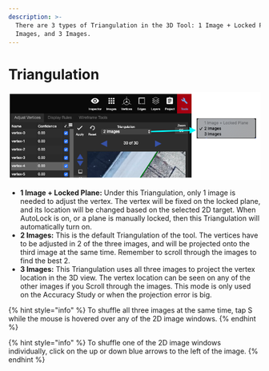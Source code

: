 ```yaml
---
description: >-
  There are 3 types of Triangulation in the 3D Tool: 1 Image + Locked Plane, 2
  Images, and 3 Images.
---
```


# Triangulation

![](../../.gitbook/assets/triangulation-01.png)

* **1 Image + Locked Plane:** Under this Triangulation, only 1 image is needed to adjust the vertex. The vertex will be fixed on the locked plane, and its location will be changed based on the selected 2D target. When AutoLock is on, or a plane is manually locked, then this Triangulation will automatically turn on.
* **2 Images:** This is the default Triangulation of the tool. The vertices have to be adjusted in 2 of the three images, and will be projected onto the third image at the same time. Remember to scroll through the images to find the best 2.
* **3 Images:** This Triangulation uses all three images to project the vertex location in the 3D view. The vertex location can be seen on any of the other images if you Scroll through the images. This mode is only used on the Accuracy Study or when the projection error is big.

{% hint style="info" %}
To shuffle all three images at the same time, tap S while the mouse is hovered over any of the 2D image windows.
{% endhint %}

{% hint style="info" %}
To shuffle one of the 2D image windows individually, click on the up or down blue arrows to the left of the image.
{% endhint %}

